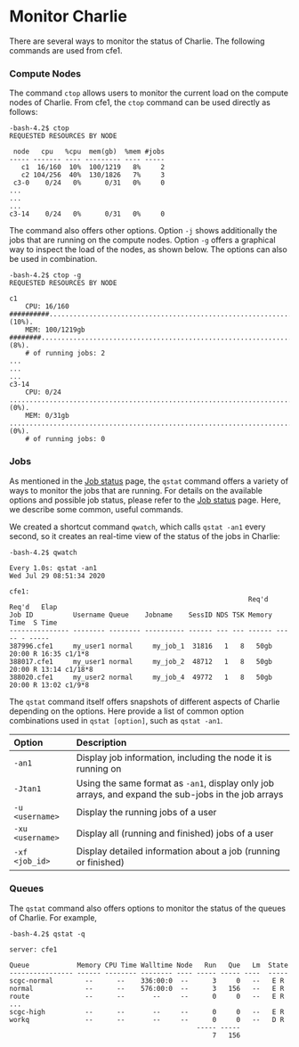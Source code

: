 # Monitor Charlie

There are several ways to monitor the status of Charlie. The following commands are used from cfe1.

### Compute Nodes

The command `ctop` allows users to monitor the current load on the compute nodes of Charlie. From cfe1, the `ctop` command can be used directly as follows:

```text
-bash-4.2$ ctop
REQUESTED RESOURCES BY NODE

 node   cpu   %cpu  mem(gb)  %mem #jobs
----- ------- ---- --------- ---- -----
   c1  16/160  10%  100/1219   8%     2
   c2 104/256  40%  130/1826   7%     3
 c3-0    0/24   0%      0/31   0%     0
...
...
...
c3-14    0/24   0%      0/31   0%     0
```

The command also offers other options. Option `-j` shows additionally the jobs that are running on the compute nodes. Option `-g` offers a graphical way to inspect the load of the nodes, as shown below. The options can also be used in combination.

```text
-bash-4.2$ ctop -g
REQUESTED RESOURCES BY NODE

c1
    CPU: 16/160                      ##########..........................................................................................(10%).
    MEM: 100/1219gb                   ########............................................................................................(8%).
    # of running jobs: 2
...
...
...
c3-14
    CPU: 0/24                         ....................................................................................................(0%).
    MEM: 0/31gb                       ....................................................................................................(0%).
    # of running jobs: 0
```

### Jobs

As mentioned in the [Job status](documentation/job-status.md) page, the `qstat` command offers a variety of ways to monitor the jobs that are running. For details on the available options and possible job status, please refer to the [Job status](documentation/job-status.md) page. Here, we describe some common, useful commands.

We created a shortcut command `qwatch`, which calls `qstat -an1` every second, so it creates an real-time view of the status of the jobs in Charlie:

```text
-bash-4.2$ qwatch

Every 1.0s: qstat -an1                                                                                                 Wed Jul 29 08:51:34 2020

cfe1:
                                                            Req'd  Req'd   Elap
Job ID          Username Queue    Jobname    SessID NDS TSK Memory Time  S Time
--------------- -------- -------- ---------- ------ --- --- ------ ----- - -----
387996.cfe1     my_user1 normal     my_job_1  31816   1   8   50gb 20:00 R 16:35 c1/1*8
388017.cfe1     my_user1 normal     my_job_2  48712   1   8   50gb 20:00 R 13:14 c1/18*8
388020.cfe1     my_user2 normal     my_job_4  49772   1   8   50gb 20:00 R 13:02 c1/9*8
```

The `qstat` command itself offers snapshots of different aspects of Charlie depending on the options. Here provide a list of common option combinations used in `qstat [option]`, such as `qstat -an1`.

| Option | Description |
| :--- | :--- |
| `-an1` | Display job information, including the node it is running on |
| `-Jtan1` | Using the same format as `-an1`, display only job arrays, and expand the sub-jobs in the job arrays |
| `-u <username>` | Display the running jobs of a user |
| `-xu <username>` | Display all \(running and finished\) jobs of a user |
| `-xf <job_id>` | Display detailed information about a job \(running or finished\) |

### Queues

The `qstat` command also offers options to monitor the status of the queues of Charlie. For example,

```text
-bash-4.2$ qstat -q

server: cfe1

Queue            Memory CPU Time Walltime Node   Run   Que   Lm  State
---------------- ------ -------- -------- ---- ----- ----- ----  -----
scgc-normal        --      --    336:00:0  --      3     0   --   E R
normal             --      --    576:00:0  --      3   156   --   E R
route              --      --       --     --      0     0   --   E R
...
scgc-high          --      --       --     --      0     0   --   E R
workq              --      --       --     --      0     0   --   D R
                                               ----- -----
                                                   7   156
```

